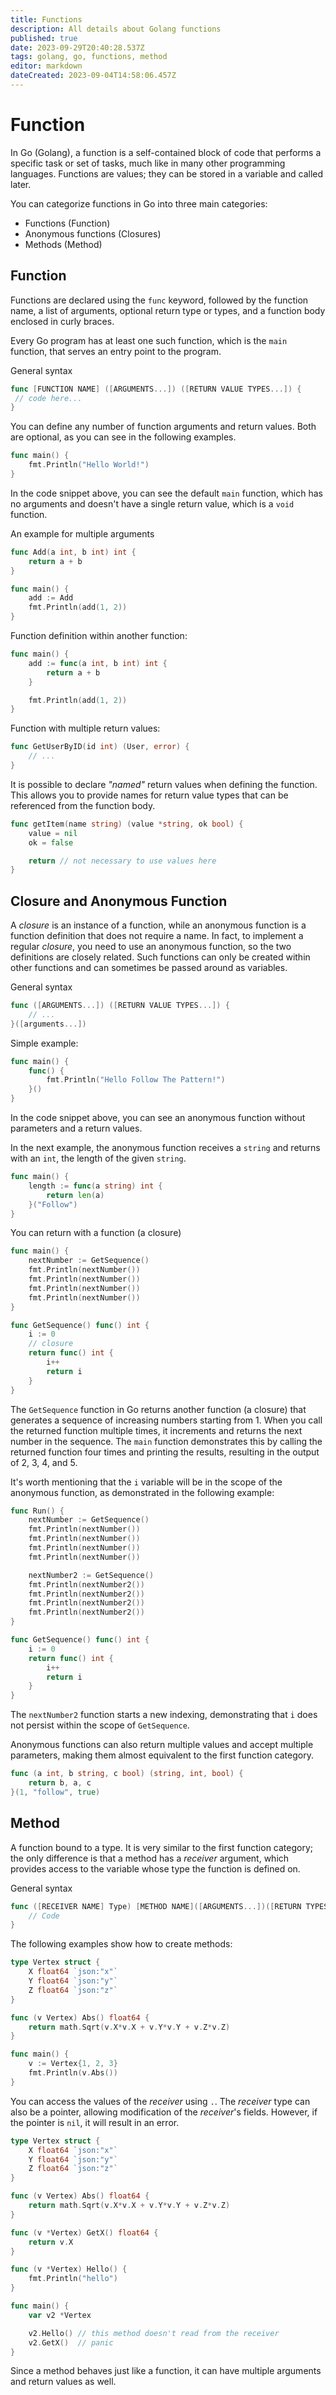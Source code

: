 ```yaml
---
title: Functions
description: All details about Golang functions
published: true
date: 2023-09-29T20:40:28.537Z
tags: golang, go, functions, method
editor: markdown
dateCreated: 2023-09-04T14:58:06.457Z
---
```


# Function
In Go (Golang), a function is a self-contained block of code that performs a specific task or set of tasks, much like in many other programming languages. Functions are values; they can be stored in a variable and called later.

You can categorize functions in Go into three main categories:

- Functions (Function)
- Anonymous functions (Closures)
- Methods (Method)

## Function

Functions are declared using the `func` keyword, followed by the function name, a list of arguments, optional return type or types, and a function body enclosed in curly braces.

Every Go program has at least one such function, which is the `main` function, that serves an entry point to the program.

General syntax

```go
func [FUNCTION NAME] ([ARGUMENTS...]) ([RETURN VALUE TYPES...]) {
 // code here...
}
```
You can define any number of function arguments and return values. Both are optional, as you can see in the following examples.

```go
func main() {
    fmt.Println("Hello World!")
}
```
In the code snippet above, you can see the default `main` function, which has no arguments and doesn't have a single return value, which is a `void` function.

An example for multiple arguments

```go
func Add(a int, b int) int {
    return a + b
}

func main() {
    add := Add
    fmt.Println(add(1, 2))
}
```
Function definition within another function:

```go
func main() {
    add := func(a int, b int) int {
        return a + b
    }

    fmt.Println(add(1, 2))
}
```
Function with multiple return values:

```go
func GetUserByID(id int) (User, error) {
    // ...
}
```

It is possible to declare *"named"* return values when defining the function. This allows you to provide names for return value types that can be referenced from the function body.

```go
func getItem(name string) (value *string, ok bool) {
    value = nil
    ok = false

    return // not necessary to use values here
}
```

## Closure and Anonymous Function
A *closure* is an instance of a function, while an anonymous function is a function definition that does not require a name. In fact, to implement a regular *closure*, you need to use an anonymous function, so the two definitions are closely related. Such functions can only be created within other functions and can sometimes be passed around as variables.

General syntax

```go
func ([ARGUMENTS...]) ([RETURN VALUE TYPES...]) {
    // ...
}([arguments...])
```

Simple example:

```go
func main() {
    func() {
        fmt.Println("Hello Follow The Pattern!")
    }()
}
```
In the code snippet above, you can see an anonymous function without parameters and a return values.

In the next example, the anonymous function receives a `string` and returns with an `int`, the length of the given `string`.

```go
func main() {
    length := func(a string) int {
        return len(a)
    }("Follow")
}
```

You can return with a function (a closure)

```go
func main() {
    nextNumber := GetSequence()
    fmt.Println(nextNumber())
    fmt.Println(nextNumber())
    fmt.Println(nextNumber())
    fmt.Println(nextNumber())
}

func GetSequence() func() int {
    i := 0
    // closure
    return func() int {
        i++
        return i
    }
}
```
The `GetSequence` function in Go returns another function (a closure) that generates a sequence of increasing numbers starting from 1. When you call the returned function multiple times, it increments and returns the next number in the sequence. The `main` function demonstrates this by calling the returned function four times and printing the results, resulting in the output of 2, 3, 4, and 5.

It's worth mentioning that the `i` variable will be in the scope of the anonymous function, as demonstrated in the following example:

```go
func Run() {
    nextNumber := GetSequence()
    fmt.Println(nextNumber())
    fmt.Println(nextNumber())
    fmt.Println(nextNumber())
    fmt.Println(nextNumber())

    nextNumber2 := GetSequence()
    fmt.Println(nextNumber2())
    fmt.Println(nextNumber2())
    fmt.Println(nextNumber2())
    fmt.Println(nextNumber2())
}

func GetSequence() func() int {
    i := 0
    return func() int {
        i++
        return i
    }
}
```
The `nextNumber2` function starts a new indexing, demonstrating that `i` does not persist within the scope of `GetSequence`.

Anonymous functions can also return multiple values and accept multiple parameters, making them almost equivalent to the first function category.

```go
func (a int, b string, c bool) (string, int, bool) {
    return b, a, c
}(1, "follow", true)
```

## Method
A function bound to a type. It is very similar to the first function category; the only difference is that a method has a *receiver* argument, which provides access to the variable whose type the function is defined on.

General syntax

```go
func ([RECEIVER NAME] Type) [METHOD NAME]([ARGUMENTS...])([RETURN TYPES...]){
    // Code
}
```

The following examples show how to create methods:

```go
type Vertex struct {
    X float64 `json:"x"`
    Y float64 `json:"y"`
    Z float64 `json:"z"`
}

func (v Vertex) Abs() float64 {
    return math.Sqrt(v.X*v.X + v.Y*v.Y + v.Z*v.Z)
}

func main() {
    v := Vertex{1, 2, 3}
    fmt.Println(v.Abs())
}
```
You can access the values of the *receiver* using `.`. The *receiver* type can also be a pointer, allowing modification of the *receiver*'s fields. However, if the pointer is `nil`, it will result in an error.

```go
type Vertex struct {
    X float64 `json:"x"`
    Y float64 `json:"y"`
    Z float64 `json:"z"`
}

func (v Vertex) Abs() float64 {
    return math.Sqrt(v.X*v.X + v.Y*v.Y + v.Z*v.Z)
}

func (v *Vertex) GetX() float64 {
    return v.X
}

func (v *Vertex) Hello() {
    fmt.Println("hello")
}

func main() {
    var v2 *Vertex

    v2.Hello() // this method doesn't read from the receiver
    v2.GetX()  // panic
}
```
Since a method behaves just like a function, it can have multiple arguments and return values as well.